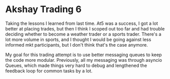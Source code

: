 # Akshay Trading 6 

Taking the lessons I learned from last time. At5 was a success, I got a lot better at placing trades, but then I think I scoped out too far and had trouble deciding whether to become a weather trader or a sports trader. There's a lot more volume in sports, and I thought I would be going against less informed mkt participants, but I don't think that's the case anymore.

My goal for this trading attempt is to use better messaging queues to keep the code more modular. Previously, all my messaging was through asyncio Queues, which made things very hard to debug and lengthened the feedback loop for common tasks by a lot. 
